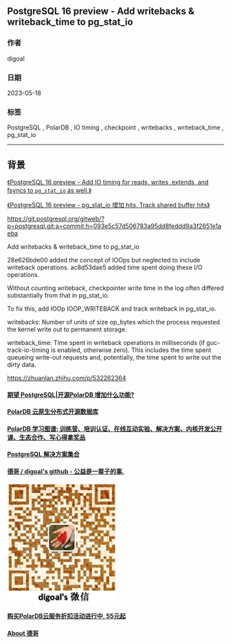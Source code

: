 ## PostgreSQL 16 preview - Add writebacks & writeback_time to pg_stat_io   
                                                                                                                      
### 作者                                                                                                
digoal                                                                                                
                                                                                                
### 日期                                                                                                
2023-05-18                                                                                            
                                                                                      
### 标签                                                                                                
PostgreSQL , PolarDB , IO timing , checkpoint , writebacks , writeback_time , pg_stat_io      
                                                                                                
----                                                                                                
                                                                                                
## 背景    
  
[《PostgreSQL 16 preview - Add IO timing for reads, writes, extends, and fsyncs to `pg_stat_io` as well.》](../202304/20230410_06.md)    
  
[《PostgreSQL 16 preview - pg_stat_io 增加 hits, Track shared buffer hits》](../202303/20230331_08.md)    
  
https://git.postgresql.org/gitweb/?p=postgresql.git;a=commit;h=093e5c57d506783a95dd8feddd9a3f2651e1aeba  
  
Add writebacks & writeback_time to pg_stat_io    
  
28e626bde00 added the concept of IOOps but neglected to include writeback operations. ac8d53dae5 added time spent doing these I/O operations.   
  
Without counting writeback, checkpointer write time in the log often differed substantially from that in pg_stat_io.   
  
To fix this, add IOOp IOOP_WRITEBACK and track writeback in pg_stat_io.    
  
writebacks: Number of units of size op_bytes which the process requested the kernel write out to permanent storage.  

writeback_time: Time spent in writeback operations in milliseconds (if guc-track-io-timing is enabled, otherwise zero). This includes the time spent queueing write-out requests and, potentially, the time spent to write out the dirty data.  
  
https://zhuanlan.zhihu.com/p/532262364   
    
  
#### [期望 PostgreSQL|开源PolarDB 增加什么功能?](https://github.com/digoal/blog/issues/76 "269ac3d1c492e938c0191101c7238216")
  
  
#### [PolarDB 云原生分布式开源数据库](https://github.com/ApsaraDB "57258f76c37864c6e6d23383d05714ea")
  
  
#### [PolarDB 学习图谱: 训练营、培训认证、在线互动实验、解决方案、内核开发公开课、生态合作、写心得拿奖品](https://www.aliyun.com/database/openpolardb/activity "8642f60e04ed0c814bf9cb9677976bd4")
  
  
#### [PostgreSQL 解决方案集合](../201706/20170601_02.md "40cff096e9ed7122c512b35d8561d9c8")
  
  
#### [德哥 / digoal's github - 公益是一辈子的事.](https://github.com/digoal/blog/blob/master/README.md "22709685feb7cab07d30f30387f0a9ae")
  
  
![digoal's wechat](../pic/digoal_weixin.jpg "f7ad92eeba24523fd47a6e1a0e691b59")
  
  
#### [购买PolarDB云服务折扣活动进行中, 55元起](https://www.aliyun.com/activity/new/polardb-yunparter?userCode=bsb3t4al "e0495c413bedacabb75ff1e880be465a")
  
  
#### [About 德哥](https://github.com/digoal/blog/blob/master/me/readme.md "a37735981e7704886ffd590565582dd0")
  
